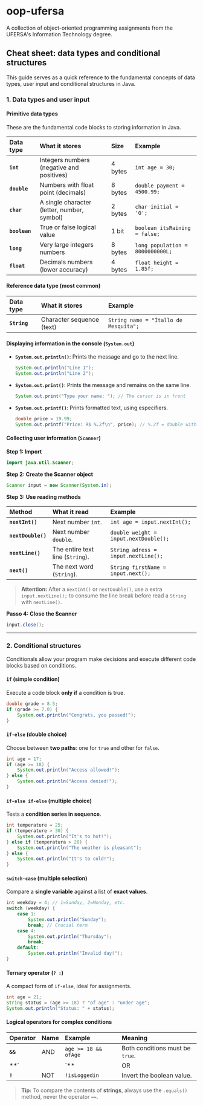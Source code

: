 # oop-ufersa

A collection of object-oriented programming assignments from the UFERSA's Information Technology degree.

## Cheat sheet: data types and conditional structures

This guide serves as a quick reference to the fundamental concepts of data types, user input and conditional structures in Java.

### 1. Data types and user input

#### Primitive data types

These are the fundamental code blocks to storing information in Java.

| Data type | What it stores | Size | Example |
| :--- | :--- | :--- | :--- |
| **`int`** | Integers numbers (negative and positives) | 4 bytes | `int age = 30;` |
| **`double`** | Numbers with float point (decimals) | 8 bytes | `double payment = 4500.99;` |
| **`char`** | A single character (letter, number, symbol) | 2 bytes | `char initial = 'G';` |
| **`boolean`**| True or false logical value | 1 bit | `boolean itsRaining = false;` |
| **`long`** | Very large integers numbers | 8 bytes | `long population = 8000000000L;` |
| **`float`** | Decimals numbers (lower accuracy) | 4 bytes | `float height = 1.85f;` |

#### Reference data type (most common)

| Data type | What it stores | Example |
| :--- | :--- | :--- |
| **`String`** | Character sequence (text) | `String name = "Ítallo de Mesquita";` |

#### Displaying information in the console (`System.out`)

* **`System.out.println()`**: Prints the message and go to the next line.
    ```java
    System.out.println("Line 1");
    System.out.println("Line 2");
    ```
* **`System.out.print()`**: Prints the message and remains on the same line.
    ```java
    System.out.print("Type your name: "); // The cursor is in front
    ```
* **`System.out.printf()`**: Prints formatted text, using especifiers.
    ```java
    double price = 19.99;
    System.out.printf("Price: R$ %.2f\n", price); // %.2f = double with 2 decimal places; \n = new line
    ```

#### Collecting user information (`Scanner`)

**Step 1: Import**
```java
import java.util.Scanner;
```

**Step 2: Create the Scanner object**
```java
Scanner input = new Scanner(System.in);
```

**Step 3: Use reading methods**

| Method | What it read | Example |
| :--- | :--- | :--- |
| **`nextInt()`** | Next number `int`. | `int age = input.nextInt();` |
| **`nextDouble()`** | Next number `double`. | `double weight = input.nextDouble();` |
| **`nextLine()`** | The entire text line (`String`). | `String adress = input.nextLine();` |
| **`next()`** | The next word (`String`). | `String firstName = input.next();`|

> **Attention:** After a `nextInt()` or `nextDouble()`, use a extra `input.nextLine();` to consume the line break before read a `String` with `nextLine()`.

**Passo 4: Close the Scanner**
```java
input.close();
```

---

### 2. Conditional structures

Conditionals allow your program make decisions and execute different code blocks based on conditions.

#### `if` (simple condition)
Execute a code block **only if** a condition is true.
```java
double grade = 8.5;
if (grade >= 7.0) {
    System.out.println("Congrats, you passed!");
}
```

#### `if-else` (double choice)
Choose between **two paths**: one for `true` and other for `false`.
```java
int age = 17;
if (age >= 18) {
    System.out.println("Access allowed!");
} else {
    System.out.println("Access denied!");
}
```

#### `if-else if-else` (multiple choice)
Tests a **condition series in sequence**.
```java
int temperature = 25;
if (temperature > 30) {
    System.out.println("It's to hot!");
} else if (temperatura > 20) {
    System.out.println("The weather is pleasant");
} else {
    System.out.println("It's to cold!");
}
```

#### `switch-case` (multiple selection)
Compare a **single variable** against a list of **exact values**.
```java
int weekday = 4; // 1=Sunday, 2=Monday, etc.
switch (weekday) {
    case 1:
        System.out.println("Sunday");
        break; // Crucial term
    case 4:
        System.out.println("Thursday");
        break;
    default:
        System.out.println("Invalid day!");
}
```

#### Ternary operator (`? :`)
A compact form of `if-else`, ideal for assignments.
```java
int age = 21;
String status = (age >= 18) ? "of age" : "under age";
System.out.println("Status: " + status);
```

#### Logical operators for complex conditions

| Operator | Name | Example | Meaning |
| :--- | :--- | :--- | :--- |
| **`&&`** | AND | `age >= 18 && ofAge` | Both conditions must be `true`. |
| **`||`** | OR | `itsHoliday \|\| eFimDeSemana` | At least one condition must be `true`.|
| **`!`** | NOT| `!isLoggedin` | Invert the boolean value. |

> **Tip:** To compare the contents of **strings**, always use the `.equals()` method, never the operator `==`.